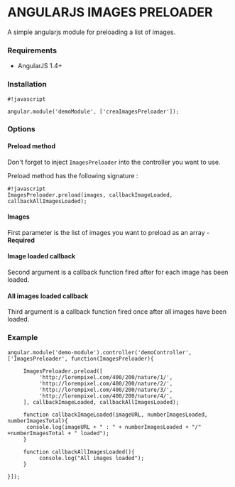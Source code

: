 # ANGULARJS IMAGES PRELOADER #

A simple angularjs module for preloading a list of images.

### Requirements ###

* AngularJS 1.4+

### Installation ###

```
#!javascript

angular.module('demoModule', ['creaImagesPreloader']);
```

### Options ###

#### Preload method ####
Don't forget to inject `ImagesPreloader` into the controller you want to use.

Preload method has the following signature :

```
#!javascript
ImagesPreloader.preload(images, callbackImageLoaded, callbackAllImagesLoaded);
```

#### Images ####
First parameter is the list of images you want to preload as an array - **Required**

#### Image loaded callback ####
Second argument is a callback function fired after for each image has been loaded.

#### All images loaded callback ####
Third argument is a callback function fired once after all images have been loaded.


### Example ###

    angular.module('demo-module').controller('demoController', ['ImagesPreloader', function(ImagesPreloader){

         ImagesPreloader.preload([
              'http://lorempixel.com/400/200/nature/1/',
              'http://lorempixel.com/400/200/nature/2/',
              'http://lorempixel.com/400/200/nature/3/',
              'http://lorempixel.com/400/200/nature/4/',
         ], callbackImageLoaded, callbackAllImagesLoaded);

         function callbackImageLoaded(imageURL, numberImagesLoaded, numberImagesTotal){
          console.log(imageURL + " : " + numberImagesLoaded + "/" +numberImagesTotal + " loaded");
         }

         function callbackAllImagesLoaded(){
              console.log("All images loaded");
         }

    }]);